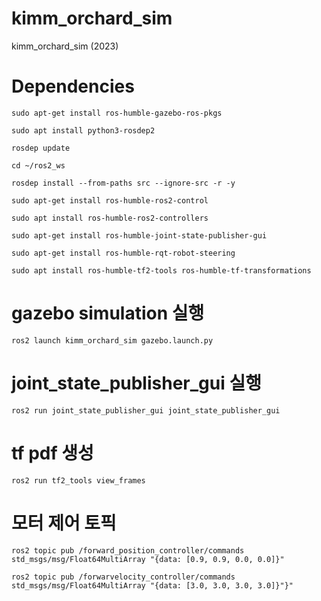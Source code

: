 # kimm_orchard_sim
kimm_orchard_sim (2023)

# Dependencies
```
sudo apt-get install ros-humble-gazebo-ros-pkgs

sudo apt install python3-rosdep2

rosdep update

cd ~/ros2_ws

rosdep install --from-paths src --ignore-src -r -y

sudo apt-get install ros-humble-ros2-control

sudo apt install ros-humble-ros2-controllers

sudo apt-get install ros-humble-joint-state-publisher-gui

sudo apt-get install ros-humble-rqt-robot-steering

sudo apt install ros-humble-tf2-tools ros-humble-tf-transformations
```

# gazebo simulation 실행
```
ros2 launch kimm_orchard_sim gazebo.launch.py
```

# joint_state_publisher_gui 실행
```
ros2 run joint_state_publisher_gui joint_state_publisher_gui
```

# tf pdf 생성
```
ros2 run tf2_tools view_frames
```

# 모터 제어 토픽 
``` 
ros2 topic pub /forward_position_controller/commands std_msgs/msg/Float64MultiArray "{data: [0.9, 0.9, 0.0, 0.0]}"
```

```
ros2 topic pub /forwarvelocity_controller/commands std_msgs/msg/Float64MultiArray "{data: [3.0, 3.0, 3.0, 3.0]}"}" 
```
